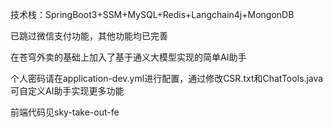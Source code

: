技术栈：SpringBoot3+SSM+MySQL+Redis+Langchain4j+MongonDB

已跳过微信支付功能，其他功能均已完善

在苍穹外卖的基础上加入了基于通义大模型实现的简单AI助手

个人密码请在application-dev.yml进行配置，通过修改CSR.txt和ChatTools.java可自定义AI助手实现更多功能

前端代码见sky-take-out-fe
